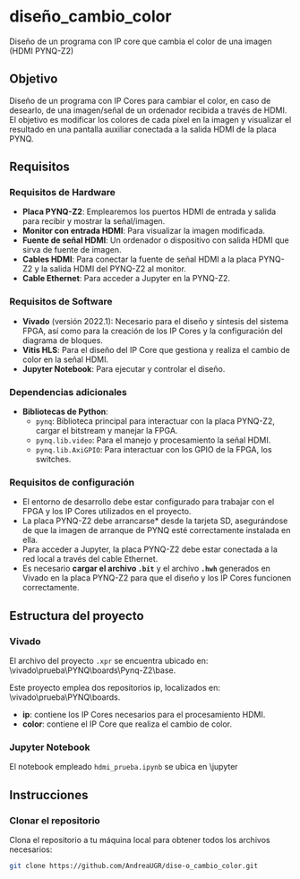 # diseño_cambio_color
Diseño de un programa con IP core que cambia el color de una imagen (HDMI PYNQ-Z2)

## Objetivo
Diseño de un programa con IP Cores para cambiar el color, en caso de desearlo, de una imagen/señal de un ordenador recibida a través de HDMI. El objetivo es modificar los colores de cada píxel en la imagen y visualizar el resultado en una pantalla auxiliar conectada a la salida HDMI de la placa PYNQ.

## Requisitos
### Requisitos de Hardware
- **Placa PYNQ-Z2**: Emplearemos los puertos HDMI de entrada y salida para recibir y mostrar la señal/imagen.
- **Monitor con entrada HDMI**: Para visualizar la imagen modificada.
- **Fuente de señal HDMI**: Un ordenador o dispositivo con salida HDMI que sirva de fuente de imagen.
- **Cables HDMI**: Para conectar la fuente de señal HDMI a la placa PYNQ-Z2 y la salida HDMI del PYNQ-Z2 al monitor.
- **Cable Ethernet**: Para acceder a Jupyter en la PYNQ-Z2.

### Requisitos de Software
- **Vivado** (versión 2022.1): Necesario para el diseño y síntesis del sistema FPGA, así como para la creación de los IP Cores y la configuración del diagrama de bloques.
- **Vitis HLS**: Para el diseño del IP Core que gestiona y realiza el cambio de color en la señal HDMI.
- **Jupyter Notebook**: Para ejecutar y controlar el diseño.

### Dependencias adicionales
- **Bibliotecas de Python**:
  - `pynq`: Biblioteca principal para interactuar con la placa PYNQ-Z2, cargar el bitstream y manejar la FPGA.
  - `pynq.lib.video`: Para el manejo y procesamiento la señal HDMI.
  - `pynq.lib.AxiGPIO`: Para interactuar con los GPIO de la FPGA, los switches.

### Requisitos de configuración
- El entorno de desarrollo debe estar configurado para trabajar con el FPGA y los IP Cores utilizados en el proyecto.
- La placa PYNQ-Z2 debe arrancarse* desde la tarjeta SD, asegurándose de que la imagen de arranque de PYNQ esté correctamente instalada en ella.
- Para acceder a Jupyter, la placa PYNQ-Z2 debe estar conectada a la red local a través del cable Ethernet.
- Es necesario **cargar el archivo `.bit`** y el archivo **`.hwh`** generados en Vivado en la placa PYNQ-Z2 para que el diseño y los IP Cores funcionen correctamente. 
  
## Estructura del proyecto
### Vivado
El archivo del proyecto `.xpr` se encuentra ubicado en: \vivado\prueba\PYNQ\boards\Pynq-Z2\base.

Este proyecto emplea dos repositorios ip, localizados en: \vivado\prueba\PYNQ\boards.

- **ip**: contiene los IP Cores necesarios para el procesamiento HDMI.
- **color**: contiene el IP Core que realiza el cambio de color.

### Jupyter Notebook
El notebook empleado `hdmi_prueba.ipynb` se ubica en \jupyter

## Instrucciones
### Clonar el repositorio
Clona el repositorio a tu máquina local para obtener todos los archivos necesarios:
```bash
git clone https://github.com/AndreaUGR/dise-o_cambio_color.git

